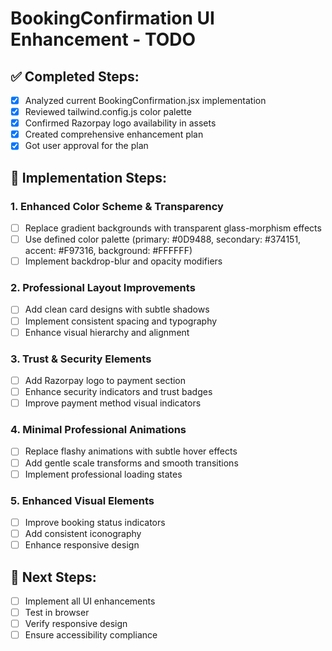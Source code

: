 # BookingConfirmation UI Enhancement - TODO

## ✅ Completed Steps:
- [x] Analyzed current BookingConfirmation.jsx implementation
- [x] Reviewed tailwind.config.js color palette
- [x] Confirmed Razorpay logo availability in assets
- [x] Created comprehensive enhancement plan
- [x] Got user approval for the plan

## 🚀 Implementation Steps:

### 1. Enhanced Color Scheme & Transparency
- [ ] Replace gradient backgrounds with transparent glass-morphism effects
- [ ] Use defined color palette (primary: #0D9488, secondary: #374151, accent: #F97316, background: #FFFFFF)
- [ ] Implement backdrop-blur and opacity modifiers

### 2. Professional Layout Improvements  
- [ ] Add clean card designs with subtle shadows
- [ ] Implement consistent spacing and typography
- [ ] Enhance visual hierarchy and alignment

### 3. Trust & Security Elements
- [ ] Add Razorpay logo to payment section
- [ ] Enhance security indicators and trust badges
- [ ] Improve payment method visual indicators

### 4. Minimal Professional Animations
- [ ] Replace flashy animations with subtle hover effects
- [ ] Add gentle scale transforms and smooth transitions
- [ ] Implement professional loading states

### 5. Enhanced Visual Elements
- [ ] Improve booking status indicators
- [ ] Add consistent iconography
- [ ] Enhance responsive design

## 🎯 Next Steps:
- [ ] Implement all UI enhancements
- [ ] Test in browser
- [ ] Verify responsive design
- [ ] Ensure accessibility compliance
